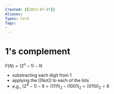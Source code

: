 ```yaml
---
Created: [[2022-07-07]]
Aliases: 
Types: Card
Tags: 
- 
---
```

# 1's complement
$F(N)=(2^n-1)-N$
- substracting each digit from 1
- applying the [[Not]] to each of the bits
- e.g., $(2^4-1)-9=(1111)_2-(1001)_2=(0110)_2=6$